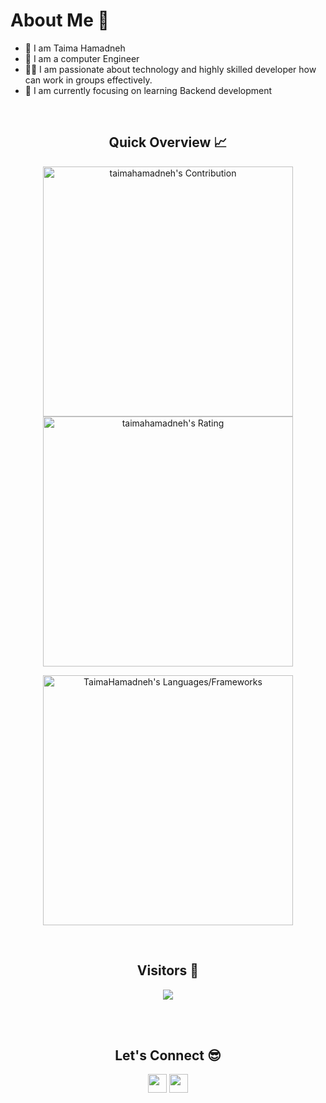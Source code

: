 <h1>About Me 📌</h1>

- 👋 I am Taima Hamadneh
- 🔭 I am a computer Engineer 
- 💁‍♂️  I am passionate about technology and highly skilled developer how can work in groups effectively.
- 🌱 I am currently focusing on learning Backend development

<br />

<h2 align="center">Quick Overview 📈</h2>
  
  <p align = "center">
 
</p>

<p align = "center">
  <img src = "https://github-readme-stats.vercel.app/api?username=taimahamadneh&count_private=true&theme=solarized-light&hide_border=true" alt = "taimahamadneh's Contribution" width = 400 >
  <img src = "https://github-readme-streak-stats.herokuapp.com?user=taimahamadneh&count_private=true&theme=solarized-light&hide_border=true" alt = "taimahamadneh's Rating" width = 400 >

</p>

<p align = "center">

 <img src = "https://github-readme-stats.vercel.app/api/top-langs?username=taimahamadneh&show_icons=true&count_private=true&locale=en&layout=compact&langs_count=10&hide_border=true&bg_color=282A36&title_color=DD6387&text_color=fff&icon_color=fff" alt = "TaimaHamadneh's Languages/Frameworks" width = 400 />
</p>


<br />
<h2 align="center">Visitors 👀</h2>
<div align="center" >
  <img src="https://profile-counter.glitch.me/TaimaHamadneh/count.svg"></img>
</div>

<br /><br />
<h2 align="center">Let's Connect 😎</h2>
<p align="center">
  <a href = "mailto:taimanizar45@gmail.com"><img src = "https://img.shields.io/badge/Gmail-D14836?style=for-the-badge&logo=gmail&logoColor=white" height = 30></a>
  <a href = "https://linkedin.com/in/taimahamadneh"><img src = "https://img.shields.io/badge/LinkedIn-0077B5?style=for-the-badge&logo=linkedin&logoColor=white"     height = 30></a>
 
</p>
